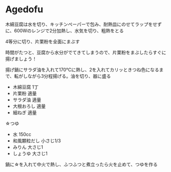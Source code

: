 # Agedofu


木綿豆腐は水を切り、キッチンペーパーで包み、耐熱皿にのせてラップをせずに、600Wのレンジで2分加熱し、水気を切り、粗熱をとる

4等分に切り、片栗粉を全面にまぶす

時間がたつと、豆腐から水分がでてきてしまうので、片栗粉をまぶしたらすぐに揚げましょう！

揚げ鍋にサラダ油を入れて170℃に熱し、2を入れてカリッときつね色になるまで、転がしながら3分程揚げる。油を切り、器に盛る


- 木綿豆腐 1丁
- 片栗粉 適量
- サラダ油 適量
- 大根おろし 適量
- 細ねぎ 適量


☆つゆ
- 水 150cc
- 和風顆粒だし 小さじ1/3
- みりん 大さじ1
- しょうゆ 大さじ1


鍋に☆を入れて中火で熱し、ふつふつと煮立ったら火を止めて、つゆを作る

